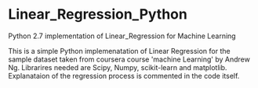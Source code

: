 # Linear_Regression_Python
Python 2.7 implementation of Linear_Regression for Machine Learning

This is a simple Python implemenatation of Linear Regression for the sample dataset taken from coursera course 'machine Learning' by Andrew Ng. Librarires needed are Scipy, Numpy, scikit-learn and matplotlib. Explanataion of the regression process is commented in the code itself. 
